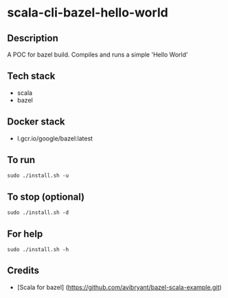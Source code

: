 # scala-cli-bazel-hello-world

## Description
A POC for bazel build.
Compiles and runs a simple
'Hello World'

## Tech stack
- scala
- bazel

## Docker stack
- l.gcr.io/google/bazel:latest

## To run
`sudo ./install.sh -u`

## To stop (optional)
`sudo ./install.sh -d`

## For help
`sudo ./install.sh -h`

## Credits
- [Scala for bazel] (https://github.com/avibryant/bazel-scala-example.git)
